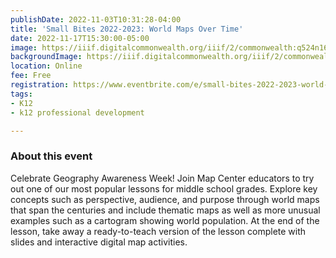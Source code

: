 ```yaml
---
publishDate: 2022-11-03T10:31:28-04:00
title: 'Small Bites 2022-2023: World Maps Over Time'
date: 2022-11-17T15:30:00-05:00
image: https://iiif.digitalcommonwealth.org/iiif/2/commonwealth:q524n160r/full/1200,/0/default.jpg
backgroundImage: https://iiif.digitalcommonwealth.org/iiif/2/commonwealth:q524n160r/full/1200,/0/default.jpg
location: Online
fee: Free
registration: https://www.eventbrite.com/e/small-bites-2022-2023-world-maps-over-time-tickets-440424881677
tags:
- K12
- k12 professional development

---
```

### About this event

Celebrate Geography Awareness Week! Join Map Center educators to try out one of our most popular lessons for middle school grades. Explore key concepts such as perspective, audience, and purpose through world maps that span the centuries and include thematic maps as well as more unusual examples such as a cartogram showing world population. At the end of the lesson, take away a ready-to-teach version of the lesson complete with slides and interactive digital map activities.